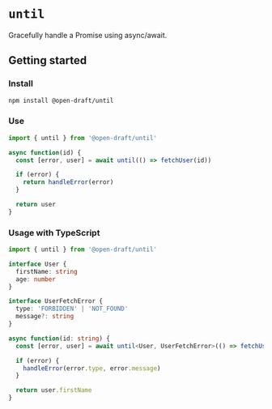 # `until`

Gracefully handle a Promise using async/await.

## Getting started

### Install

```bash
npm install @open-draft/until
```

### Use

```js
import { until } from '@open-draft/until'

async function(id) {
  const [error, user] = await until(() => fetchUser(id))

  if (error) {
    return handleError(error)
  }

  return user
}
```

### Usage with TypeScript

```ts
import { until } from '@open-draft/until'

interface User {
  firstName: string
  age: number
}

interface UserFetchError {
  type: 'FORBIDDEN' | 'NOT_FOUND'
  message?: string
}

async function(id: string) {
  const [error, user] = await until<User, UserFetchError>(() => fetchUser(id))

  if (error) {
    handleError(error.type, error.message)
  }

  return user.firstName
}
```
